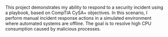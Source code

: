 This project demonstrates my ability to respond to a security incident using a playbook, based on CompTIA CySA+ objectives. In this scenario, I perform manual incident response actions in a simulated environment where automated systems are offline. The goal is to resolve high CPU consumption caused by malicious processes.

